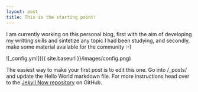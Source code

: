 ```yaml
---
layout: post
title: This is the starting point!
---
```


I am currently working on this personal blog, first with the aim of developing my writting skills and sintetize any topic I had been studying, and secondly, make some material available for the community :-)

![_config.yml]({{ site.baseurl }}/images/config.png)

The easiest way to make your first post is to edit this one. Go into /_posts/ and update the Hello World markdown file. For more instructions head over to the [Jekyll Now repository](https://github.com/barryclark/jekyll-now) on GitHub.
